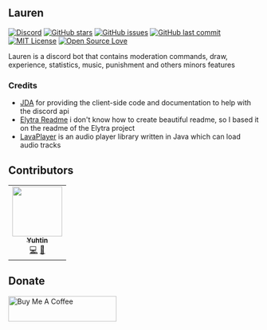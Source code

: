 ## Lauren

[![Discord](https://img.shields.io/discord/700673055982354472?label=Discord)](https://discord.gg/ShpKBgk)
[![GitHub stars](https://img.shields.io/github/stars/Yuhtin/Lauren.svg)](https://github.com/Yuhtin/Lauren/stargazers)
[![GitHub issues](https://img.shields.io/github/issues-raw/Yuhtin/Lauren.svg?label=issues)](https://github.com/Yuhtin/Lauren/issues)
[![GitHub last commit](https://img.shields.io/github/last-commit/Yuhtin/Lauren.svg)](https://github.com/Yuhtin/Lauren/commit)
[![MIT License](https://img.shields.io/badge/license-AGPLV3-blue.svg?color=1bcc1b)](https://choosealicense.com/licenses/agpl-3.0/)
[![Open Source Love](https://badges.frapsoft.com/os/v1/open-source.png?v=103)](https://github.com/ellerbrock/open-source-badges/)

Lauren is a discord bot that contains moderation commands, draw, experience, statistics, music, punishment and others minors features

### Credits

  * [JDA](https://github.com/DV8FromTheWorld/JDA) for providing the client-side code and documentation to help with the discord api
  * [Elytra Readme](https://github.com/Elytra-Server/Elytra/blob/develop/README.md) i don't know how to create beautiful readme, so I based it on the readme of the Elytra project
  * [LavaPlayer](https://github.com/sedmelluq/lavaplayer) is an audio player library written in Java which can load audio tracks
    
## Contributors

<table>
  <tr>
    <td align="center"><a href="https://github.com/Yuhtin"><img src="https://avatars1.githubusercontent.com/u/26367735?v=4" width="100px;" alt=""/><br /><sub><b>Yuhtin</b></sub></a><br /><a href="https://github.com/Yuhtin/Lauren/commits?author=Yuhtin" title="Code">💻</a>  <a href="https://github.com/Yuhtin/Lauren/commits?author=Yuhtin" title="Documentation">📖</a></td>   
  </tr>
</table>

## Donate
<a href="https://www.buymeacoffee.com/Yuhtin" target="_blank"><img src="https://cdn.buymeacoffee.com/buttons/lato-orange.png" title="Buy Me A Coffee" style="height: 51px !important;width: 217px !important;" ></a>
